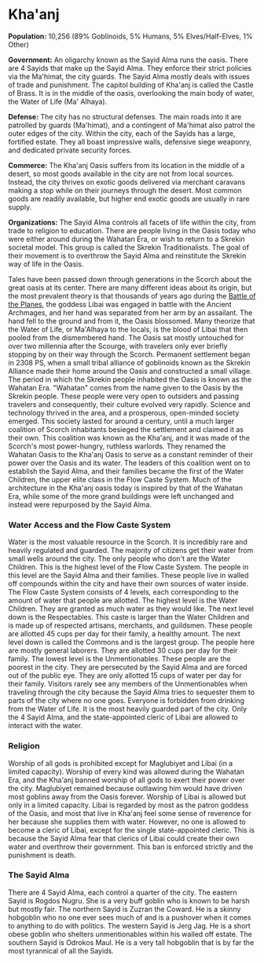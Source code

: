 # Kha'anj
**Population:** 10,256 (89% Goblinoids, 5% Humans, 5% Elves/Half-Elves, 1% Other)

**Government:** An oligarchy known as the Sayid Alma runs the oasis. There are 4 Sayids that make up the Sayid Alma. They enforce their strict policies via the Ma'himat, the city guards. The Sayid Alma mostly deals with issues of trade and punishment. The capitol building of Kha'anj is called the Castle of Brass. It is in the middle of the oasis, overlooking the main body of water, the Water of Life (Ma' Alhaya).

**Defense:** The city has no structural defenses. The main roads into it are patrolled by guards (Ma'himat), and a contingent of Ma'himat also patrol the outer edges of the city. Within the city, each of the Sayids has a large, fortified estate. They all boast impressive walls, defensive siege weaponry, and dedicated private security forces.

**Commerce:** The Kha'anj Oasis suffers from its location in the middle of a desert, so most goods available in the city are not from local sources. Instead, the city thrives on exotic goods delivered via merchant caravans making a stop while on their journeys through the desert. Most common goods are readily available, but higher end exotic goods are usually in rare supply.

**Organizations:** The Sayid Alma controls all facets of life within the city, from trade to religion to education. There are people living in the Oasis today who were either around during the Wahatan Era, or wish to return to a Skrekin societal model. This group is called the Skrekin Traditionalists. The goal of their movement is to overthrow the Sayid Alma and reinstitute the Skrekin way of life in the Oasis.

Tales have been passed down through generations in the Scorch about the great oasis at its center. There are many different ideas about its origin, but the most prevalent theory is that thousands of years ago during the [Battle of the Planes](The%20Great%20Dissension.md), the goddess Libai was engaged in battle with the Ancient Archmages, and her hand was separated from her arm by an assailant. The hand fell to the ground and from it, the Oasis blossomed. Many theorize that the Water of Life, or Ma'Alhaya to the locals, is the blood of Libai that then pooled from the dismembered hand.
The Oasis sat mostly untouched for over two millennia after the Scourge, with travelers only ever briefly stopping by on their way through the Scorch. Permanent settlement began in 2308 PS, when a small tribal alliance of goblinoids known as the Skrekin Alliance made their home around the Oasis and constructed a small village. The period in which the Skrekin people inhabited the Oasis is known as the Wahatan Era. "Wahatan" comes from the name given to the Oasis by the Skrekin people. These people were very open to outsiders and passing travelers and consequently, their culture evolved very rapidly. Science and technology thrived in the area, and a prosperous, open-minded society emerged.
This society lasted for around a century, until a much larger coalition of Scorch inhabitants besieged the settlement and claimed it as their own. This coalition was known as the Kha'anj, and it was made of the Scorch's most power-hungry, ruthless warlords. They renamed the Wahatan Oasis to the Kha'anj Oasis to serve as a constant reminder of their power over the Oasis and its water. The leaders of this coalition went on to establish the Sayid Alma, and their families became the first of the Water Children, the upper elite class in the Flow Caste System. Much of the architecture in the Kha'anj oasis today is inspired by that of the Wahatan Era, while some of the more grand buildings were left unchanged and instead were repurposed by the Sayid Alma.

### Water Access and the Flow Caste System
Water is the most valuable resource in the Scorch. It is incredibly rare and heavily regulated and guarded. The majority of citizens get their water from small wells around the city. The only people who don't are the Water Children. This is the highest level of the Flow Caste System. The people in this level are the Sayid Alma and their families. These people live in walled off compounds within the city and have their own sources of water inside. 
The Flow Caste System consists of 4 levels, each corresponding to the amount of water that people are allotted. The highest level is the Water Children. They are granted as much water as they would like. The next level down is the Respectables. This caste is larger than the Water Children and is made up of respected artisans, merchants, and guildsmen. These people are allotted 45 cups per day for their family, a healthy amount. The next level down is called the Commons and is the largest group. The people here are mostly general laborers. They are allotted 30 cups per day for their family. The lowest level is the Unmentionables. These people are the poorest in the city. They are persecuted by the Sayid Alma and are forced out of the public eye. They are only allotted 15 cups of water per day for their family. Visitors rarely see any members of the Unmentionables when traveling through the city because the Sayid Alma tries to sequester them to parts of the city where no one goes.
Everyone is forbidden from drinking from the Water of Life. It is the most heavily guarded part of the city. Only the 4 Sayid Alma, and the state-appointed cleric of Libai are allowed to interact with the water.

### Religion
Worship of all gods is prohibited except for Maglubiyet and Libai (in a limited capacity). Worship of every kind was allowed during the Wahatan Era, and the Kha'anj banned worship of all gods to exert their power over the city. Maglubiyet remained because outlawing him would have driven most goblins away from the Oasis forever.
Worship of Libai is allowed but only in a limited capacity. Libai is regarded by most as the patron goddess of the Oasis, and most that live in Kha'anj feel some sense of reverence for her because she supplies them with water. However, no one is allowed to become a cleric of Libai, except for the single state-appointed cleric. This is because the Sayid Alma fear that clerics of Libai could create their own water and overthrow their government. This ban is enforced strictly and the punishment is death.

### The Sayid Alma
There are 4 Sayid Alma, each control a quarter of the city. The eastern Sayid is Rogdos Nugru. She is a very buff goblin who is known to be harsh but mostly fair. The northern Sayid is Zuzran the Coward. He is a skinny hobgoblin who no one ever sees much of and is a pushover when it comes to anything to do with politics. The western Sayid is Jerg Jag. He is a short obese goblin who shelters unmentionables within his walled off estate. The southern Sayid is Odrokos Maul. He is a very tall hobgoblin that is by far the most tyrannical of all the Sayids.